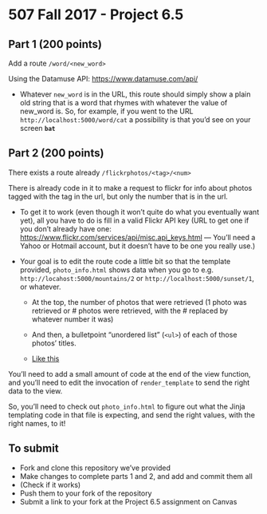 # 507 Fall 2017 - Project 6.5

## Part 1 (200 points)

Add a route `/word/<new_word>`

Using the Datamuse API: https://www.datamuse.com/api/

* Whatever `new_word` is in the URL, this route should simply show a plain old string that is a word that rhymes with whatever the value of new_word is. So, for example, if you went to the URL `http://localhost:5000/word/cat` a possibility is that you’d see on your screen
 **`bat`**


## Part 2 (200 points)

There exists a route already `/flickrphotos/<tag>/<num>`

There is already code in it to make a request to flickr for info about photos tagged with the tag in the url, but only the number that is in the url.

* To get it to work (even though it won’t quite do what you eventually want yet), all you have to do is fill in a valid Flickr API key
(URL to get one if you don’t already have one: https://www.flickr.com/services/api/misc.api_keys.html — You’ll need a Yahoo or Hotmail account, but it doesn’t have to be one you really use.)

* Your goal is to edit the route code a little bit so that the template provided, `photo_info.html` shows data when you go to e.g. `http://locahost:5000/mountains/2` or `http://localhost:5000/sunset/1`, or whatever.


    * At the top, the number of photos that were retrieved (1 photo was retrieved or # photos were retrieved, with the # replaced by whatever number it was)

    * And then, a bulletpoint “unordered list” (`<ul>`) of each of those photos’ titles.

    * [Like this](https://www.dropbox.com/s/uxdhm699lejjmsu/Screenshot%202017-11-28%2022.08.07.png?dl=0)

You’ll need to add a small amount of code at the end of the view function, and you’ll need to edit the invocation of `render_template` to send the right data to the view.

So, you’ll need to check out `photo_info.html` to figure out what the Jinja templating code in that file is expecting, and send the right values, with the right names, to it!



## To submit

* Fork and clone this repository we’ve provided
* Make changes to complete parts 1 and 2, and add and commit them all
* (Check if it works)
* Push them to your fork of the repository
* Submit a link to your fork at the Project 6.5 assignment on Canvas
